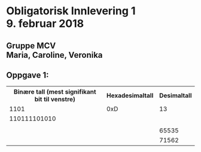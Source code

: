 
<h1>Obligatorisk Innlevering 1<br>
9. februar 2018</h1>
<h2>Gruppe MCV <br>
Maria, Caroline, Veronika</h2>

<h2>Oppgave 1:</h2>

<table>
  <tr><th>Binære tall (mest signifikant bit til venstre)</th><th>Hexadesimaltall</th><th>Desimaltall</th></tr>
  <tr><td>1101</td><td>0xD</td><td>13</td></tr>
  <tr><td>110111101010</td><td></td><td></td></tr>
  <tr><td></td><td></td><td></td></tr>
  <tr><td></td><td></td><td>65535</td></tr>
  <tr><td></td><td></td><td>71562</td></tr>
</table>


